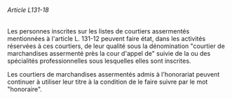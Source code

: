 ###### Article L131-18

Les personnes inscrites sur les listes de courtiers assermentés mentionnées à l'article L. 131-12 peuvent faire état, dans les activités réservées à ces courtiers, de leur qualité sous la dénomination "courtier de marchandises assermenté près la cour d'appel de" suivie de la ou des spécialités professionnelles sous lesquelles elles sont inscrites.

Les courtiers de marchandises assermentés admis à l'honorariat peuvent continuer à utiliser leur titre à la condition de le faire suivre par le mot "honoraire".

